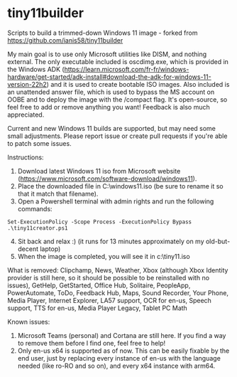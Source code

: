 # tiny11builder

Scripts to build a trimmed-down Windows 11 image - forked from https://github.com/ianis58/tiny11builder

My main goal is to use only Microsoft utilities like DISM, and nothing external. The only executable included is oscdimg.exe, which is provided in the Windows ADK (<https://learn.microsoft.com/fr-fr/windows-hardware/get-started/adk-install#download-the-adk-for-windows-11-version-22h2>) and it is used to create bootable ISO images. Also included is an unattended answer file, which is used to bypass the MS account on OOBE and to deploy the image with the /compact flag.
It's open-source, so feel free to add or remove anything you want! Feedback is also much appreciated.

Current and new Windows 11 builds are supported, but may need some small adjustments. Please report issue or create pull requests if you're able to patch some issues.

Instructions:

1. Download latest Windows 11 iso from Microsoft website (<https://www.microsoft.com/software-download/windows11>).
2. Place the downloaded file in C:\windows11.iso (be sure to rename it so that it match that filename).
3. Open a Powershell terminal with admin rights and run the following commands:
```
Set-ExecutionPolicy -Scope Process -ExecutionPolicy Bypass
.\tiny11creator.ps1
```
4. Sit back and relax :) (it runs for 13 minutes approximately on my old-but-decent laptop)
5. When the image is completed, you will see it in c:\tiny11.iso

What is removed:
Clipchamp,
News,
Weather,
Xbox (although Xbox Identity provider is still here, so it should be possible to be reinstalled with no issues),
GetHelp,
GetStarted,
Office Hub,
Solitaire,
PeopleApp,
PowerAutomate,
ToDo,
Feedback Hub,
Maps,
Sound Recorder,
Your Phone,
Media Player,
Internet Explorer,
LA57 support,
OCR for en-us,
Speech support,
TTS for en-us,
Media Player Legacy,
Tablet PC Math

Known issues:

1. Microsoft Teams (personal) and Cortana are still here. If you find a way to remove them before I find one, feel free to help!
2. Only en-us x64 is supported as of now. This can be easily fixable by the end user, just by replacing every instance of en-us with the language needed (like ro-RO and so on), and every x64 instance with arm64.
